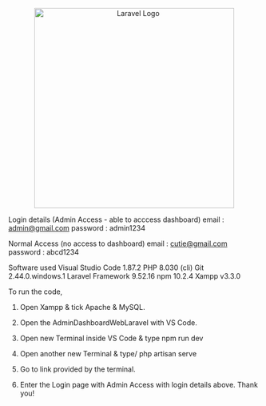 <p align="center"><a href="https://laravel.com" target="_blank"><img src="https://raw.githubusercontent.com/laravel/art/master/logo-lockup/5%20SVG/2%20CMYK/1%20Full%20Color/laravel-logolockup-cmyk-red.svg" width="400" alt="Laravel Logo"></a></p>

Login details (Admin Access - able to acccess dashboard)
email : admin@gmail.com
password : admin1234

Normal Access (no access to dashboard)
email : cutie@gmail.com
password : abcd1234

Software used
Visual Studio Code 1.87.2
PHP 8.030 (cli)
Git 2.44.0.windows.1
Laravel Framework 9.52.16
npm 10.2.4
Xampp v3.3.0

To run the code,
1. Open Xampp & tick Apache & MySQL.

2. Open the AdminDashboardWebLaravel with VS Code.

3. Open new Terminal inside VS Code & type
npm run dev

4. Open another new Terminal & type/
php artisan serve

5. Go to link provided by the terminal.

6. Enter the Login page with Admin Access with login details above.
Thank you!
